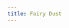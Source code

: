 ```yaml
---
title: Fairy Dust
---
```

<figure class="bleed">
<img src="/img/emil-drawing/IMG_1792.jpg" alt="">
</figure>